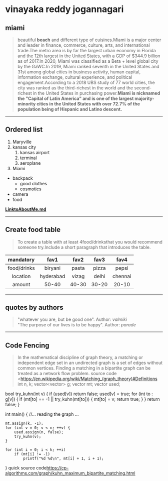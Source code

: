 # vinayaka reddy jogannagari
## miami

 >beautiful **beach** and different type of cuisines.Miami is a major center and leader in finance, commerce, culture, arts, and international trade.The metro area is by far the largest urban economy in Florida and the 12th largest in the United States, with a GDP of $344.9 billion as of 2017.In 2020, Miami was classified as a Beta + level global city by the GaWC.In 2019, Miami ranked seventh in the United States and 31st among global cities in business activity, human capital, information exchange, cultural experience, and political engagement.According to a 2018 UBS study of 77 world cities, the city was ranked as the third-richest in the world and the second-richest in the United States in purchasing power.**Miami is nicknamed the "Capital of Latin America" and is one of the largest majority-minority cities in the United States with over 72.7% of the population being of Hispanic and Latino descent.**

------

## Ordered list
1. Maryville
2. kansas city
    1. kansas airport
    2. terminal
    3. aeroplane
3. Miami
* backpack
    * good clothes
    * cosmotics
* camera
* food

**[LinktoAboutMe.md](AboutMe.md)**

-----

## Create food table
> To create a table with at least 4food/drinksthat you would recommend someone try.Include a short paragraph that introduces the table.

|mandatory     |fav1     |fav2     |fav3     |fav4     |
| :-----:      | :-----: | :-----: | :-----: | :-----: |
|food/drinks   |biryani  |pasta    |pizza    |pepsi    |
|location      |hyderabad|vizag    |delhi    |chennai  |
|amount        |50-40    |40-30    |30-20    |20-10    |

-----

## quotes by authors
>"whatever you are, but be good one".
Author: *valmiki* <br>
>"The purpose of our lives is to be happy".
Author: *parade* <br>

-----

## Code Fencing
>In the mathematical discipline of graph theory, a matching or independent edge set in an undirected graph is a set of edges without common vertices. Finding a matching in a bipartite graph can be treated as a network flow problem. source code <https://en.wikipedia.org/wiki/Matching_(graph_theory)#Definitions
int n, k;
vector<vector<int>> g;
vector<int> mt;
vector<bool> used;

bool try_kuhn(int v) {
    if (used[v])
        return false;
    used[v] = true;
    for (int to : g[v]) {
        if (mt[to] == -1 || try_kuhn(mt[to])) {
            mt[to] = v;
            return true;
        }
    }
    return false;
}

int main() {
    //... reading the graph ...

    mt.assign(k, -1);
    for (int v = 0; v < n; ++v) {
        used.assign(n, false);
        try_kuhn(v);
    }

    for (int i = 0; i < k; ++i)
        if (mt[i] != -1)
            printf("%d %d\n", mt[i] + 1, i + 1);
}
quick source code<https://cp-algorithms.com/graph/kuhn_maximum_bipartite_matching.html>